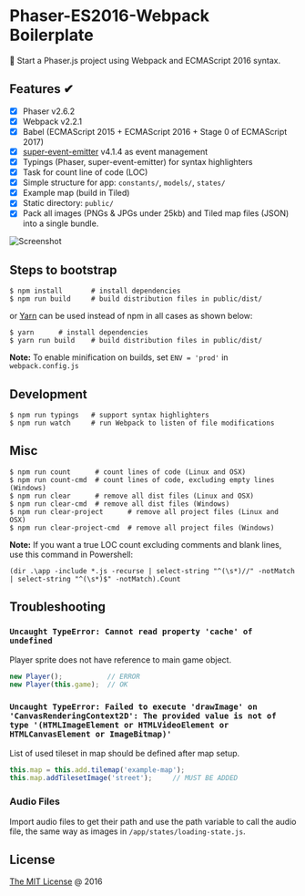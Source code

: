 # Phaser-ES2016-Webpack Boilerplate

:star2: Start a Phaser.js project using Webpack and ECMAScript 2016 syntax.

## Features &#x2714;

* [x] Phaser v2.6.2
* [x] Webpack v2.2.1
* [x] Babel (ECMAScript 2015 + ECMAScript 2016 + Stage 0 of ECMAScript 2017)
* [x] [super-event-emitter](http://github.com/piecioshka/super-event-emitter)
 v4.1.4 as event management
* [x] Typings (Phaser, super-event-emitter) for syntax highlighters
* [x] Task for count line of code (LOC)
* [x] Simple structure for app: `constants/`, `models/`, `states/`
* [x] Example map (build in Tiled)
* [x] Static directory: `public/`
* [x] Pack all images (PNGs &amp; JPGs under 25kb) and Tiled map files (JSON)
 into a single bundle.

![Screenshot](./screenshots.png)

## Steps to bootstrap

```
$ npm install       # install dependencies
$ npm run build     # build distribution files in public/dist/
```

or [Yarn](https://yarnpkg.com/lang/en/) can be used instead of npm in all
 cases as shown below:

```
$ yarn      # install dependencies
$ yarn run build    # build distribution files in public/dist/
```
 
 **Note:** To enable minification on builds, set `ENV = 'prod'` in `webpack.config.js`

## Development

```
$ npm run typings   # support syntax highlighters
$ npm run watch     # run Webpack to listen of file modifications
```

## Misc

```
$ npm run count      # count lines of code (Linux and OSX)
$ npm run count-cmd  # count lines of code, excluding empty lines (Windows)
$ npm run clear      # remove all dist files (Linux and OSX)
$ npm run clear-cmd  # remove all dist files (Windows)
$ npm run clear-project      # remove all project files (Linux and OSX)
$ npm run clear-project-cmd  # remove all project files (Windows)
```

**Note:** If you want a true LOC count excluding comments and blank lines, use this command in Powershell:

```
(dir .\app -include *.js -recurse | select-string "^(\s*)//" -notMatch | select-string "^(\s*)$" -notMatch).Count
```

## Troubleshooting

### `Uncaught TypeError: Cannot read property 'cache' of undefined`

Player sprite does not have reference to main game object.

```javascript
new Player();           // ERROR
new Player(this.game);  // OK
```

### `Uncaught TypeError: Failed to execute 'drawImage' on 'CanvasRenderingContext2D': The provided value is not of type '(HTMLImageElement or HTMLVideoElement or HTMLCanvasElement or ImageBitmap)'`

List of used tileset in map should be defined after map setup.

```javascript
this.map = this.add.tilemap('example-map');
this.map.addTilesetImage('street');     // MUST BE ADDED
```

### Audio Files

Import audio files to get their path and use the path variable to call the audio file,
  the same way as images in `/app/states/loading-state.js`.

## License

[The MIT License](http://piecioshka.mit-license.org) @ 2016
